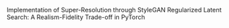 

Implementation of Super-Resolution through StyleGAN Regularized Latent Search: A Realism-Fidelity Trade-off in PyTorch

